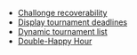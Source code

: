 * <a href="https://github.com/ScalaWilliam/ActionFPS/issues/212">Challonge recoverability</a>
* <a href="https://github.com/ScalaWilliam/ActionFPS/issues/268">Display tournament deadlines</a>
* <a href="https://github.com/ScalaWilliam/ActionFPS/issues/232">Dynamic tournament list</a>
* <a href="https://github.com/ScalaWilliam/ActionFPS/issues/257">Double-Happy Hour</a>